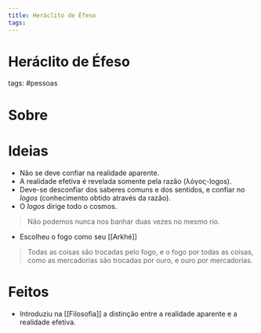 ```yaml
---
title: Heráclito de Éfeso
tags: 
---
```

# Heráclito de Éfeso
tags: #pessoas
# Sobre
# Ideias
- Não se deve confiar na realidade aparente.
- A realidade efetiva é revelada somente pela razão (λόγος-logos).
- Deve-se desconfiar dos saberes comuns e dos sentidos, e confiar no *logos* (conhecimento obtido através da razão).
- O *logos* dirige todo o cosmos.
> Não podemos nunca nos banhar duas vezes no mesmo rio.
- Escolheu o fogo como seu [[Arkhé]]
> Todas as coisas são trocadas pelo fogo, e o fogo por todas as coisas, como as mercadorias são trocadas por ouro, e ouro por mercadorias.
# Feitos
- Introduziu na [[Filosofia]] a distinção entre a realidade aparente e a realidade efetiva.